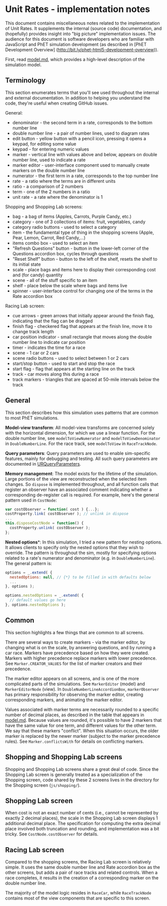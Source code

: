 # Unit Rates - implementation notes

This document contains miscellaneous notes related to the implementation of Unit Rates. It
supplements the internal (source code) documentation, and (hopefully) provides insight into
"big picture" implementation issues.  The audience for this document is software developers who are familiar
with JavaScript and PhET simulation development (as described in [PhET Development Overview]
(http://bit.ly/phet-html5-development-overview)).

First, read [model.md](https://github.com/phetsims/unit-rates/blob/master/doc/model.md), which provides
a high-level description of the simulation model.

## Terminology

This section enumerates terms that you'll see used throughout the internal and external documentation.
In addition to helping you understand the code, they're useful when creating GitHub issues.

General:

* denominator - the second term in a rate, corresponds to the bottom number line
* double number line - a pair of number lines, used to diagram rates
* edit button - yellow button with a pencil icon, pressing it opens a keypad, for editing some value
* keypad - for entering numeric values
* marker - vertical line with values above and below, appears on double number line, used to indicate a rate 
* marker editor - user-interface component used to manually create markers on the double number line 
* numerator - the first term in a rate, corresponds to the top number line
* rate - a ratio where the terms are in different units 
* ratio - a comparison of 2 numbers
* term - one of the 2 numbers in a ratio
* unit rate - a rate where the denominator is 1

Shopping and Shopping Lab screens:

* bag - a bag of items (Apples, Carrots, Purple Candy, etc.)
* category - one of 3 collections of items: fruit, vegetables, candy
* category radio buttons - used to select a category
* item - the fundamental type of thing in the shopping screens (Apple, Pear, Lemon, Carrot, Red Candy,...)
* items combo box - used to select an item
* "Refresh Questions" button - button in the lower-left corner of the Questions accordion box, cycles through questions
* "Reset Shelf" button - button to the left of the shelf, resets the shelf to its initial state
* scale - place bags and items here to display their corresponding cost and (for candy) quantity 
* scene - all of the stuff specific to an item
* shelf - place below the scale where bags and items live
* spinner - user-interface control for changing one of the terms in the Rate accordion box

Racing Lab screen:

* cue arrows - green arrows that initially appear around the finish flag, indicating that the flag can be dragged
* finish flag - checkered flag that appears at the finish line, move it to change track length
* car position indicator - small rectangle that moves along the double number line to indicate car position
* timer - indicates the time for a race
* scene - 1 car or 2 cars
* scene radio buttons - used to select between 1 or 2 cars
* start/stop button - used to start and stop the race
* start flag - flag that appears at the starting line on the track
* track - car moves along this during a race
* track markers - triangles that are spaced at 50-mile intervals below the track

## General

This section describes how this simulation uses patterns that are common to most PhET simulations.

**Model-view transform**: All model-view transforms are concerned solely with the horizontal dimension,
for which we use a linear function. For the double number line, see `modelToViewNumerator` and `modelToViewDenominator` 
in `DoubleNumberLine`. For the race track, see `modelToView` in `RaceTrackNode`.

**Query parameters**: Query parameters are used to enable sim-specific features, mainly for debugging and
testing. All such query parameters are documented in
[URQueryParameters](https://github.com/phetsims/unit-rates/blob/master/js/common/URQueryParameters.js).

**Memory management**: The model exists for the lifetime of the simulation. Large portions of the view are 
reconstructed when the selected item changes. So `dispose` is implemented throughout, and all function calls 
that register an observer have an associated comment indicating whether a corresponding de-register call is 
required. For example, here's the general pattern used in `CostNode`:

```js
var costObserver = function( cost ) {...};
costProperty.link( costObserver ); // unlink in dispose
...
this.disposeCostNode = function() {
  costProperty.unlink( costObserver );
};
```

**Nested options***: In this simulation, I tried a new pattern for nesting options. It allows clients to specify only the nested options 
that they wish to override.  The pattern is throughout the sim, mostly for specifying options related to a rate's numerator and denominator
(e.g. in `DoubleNumberLine`).  The general pattern is:

```js
options = _.extend( {
  nestedOptions: null, // {*} to be filled in with defaults below
  ...
}, options );

options.nestedOptions = _.extend( {
  // default values go here
}, options.nestedOptions );
```

## Common

This section highlights a few things that are common to all screens.

There are several ways to create markers - via the marker editor, by changing what is on the scale, by answering questions, and by running a car race.
Markers have precedence based on how they were created.  Markers with higher precedence replace markers with lower precedence. 
See `Marker.CREATOR_VALUES` for the list of marker creators and their precedence.

The marker editor appears on all screens, and is one of the more complicated parts of the simulations. See `MarkerEditor` (model) and
`MarkerEditorNode` (view). In `DoubleNumberLineAccordionBox`, `markerObserver` has primary responsibility for observing the marker editor, 
creating corresponding markers, and animating the marker editor.

Values associated with marker terms are necessarily rounded to a specific number of decimal places, as described in the table that appears
in [model.md](https://github.com/phetsims/unit-rates/blob/master/doc/model.md). Because values are rounded, it's possible to have 2 markers that
have the same value for one term, and different values for the other term. We say that these markers "conflict".  When this situation occurs, 
the older marker is replaced by the newer marker (subject to the marker precedence rules).  See `Marker.conflictsWith` for details on 
conflicting markers.

## Shopping and Shopping Lab screens

Shopping and Shopping Lab screens share a great deal of code. Since the Shopping Lab screen is generally treated as 
a specialization of the Shopping screen, code shared by these 2 screens lives in the directory for the Shopping 
screen (`js/shopping/`).

## Shopping Lab screen

When cost is not an exact number of cents (i.e., cannot be represented by exactly 2 decimal places), the scale in the Shopping Lab screen 
displays 1 additional decimal place.  The specification for computing the extra decimal place involved both truncation and rounding, and 
implementation was a bit tricky. See `CostNode.costObserver` for details.

## Racing Lab screen

Compared to the shopping screens, the Racing Lab screen is relatively simple. It uses the same double number line and Rate accordion box as
the other screens, but adds a pair of race tracks and related controls.  When a race completes, it results in the creation of a corresponding
marker on the double number line. 

The majority of the model logic resides in `RaceCar`, while `RaceTrackNode` contains most of the view components that are specific to this screen.